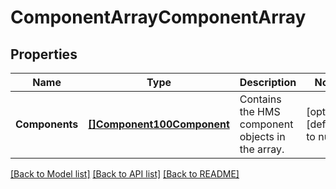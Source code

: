 # ComponentArrayComponentArray

## Properties
Name | Type | Description | Notes
------------ | ------------- | ------------- | -------------
**Components** | [**[]Component100Component**](Component.1.0.0_Component.md) | Contains the HMS component objects in the array. | [optional] [default to null]

[[Back to Model list]](../README.md#documentation-for-models) [[Back to API list]](../README.md#documentation-for-api-endpoints) [[Back to README]](../README.md)

